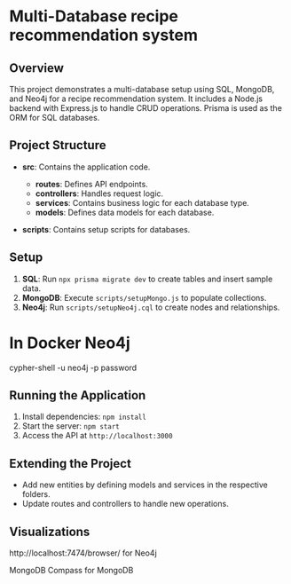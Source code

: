 # Multi-Database recipe recommendation system

## Overview

This project demonstrates a multi-database setup using SQL, MongoDB, and Neo4j for a recipe recommendation system. It includes a Node.js backend with Express.js to handle CRUD operations. Prisma is used as the ORM for SQL databases.

## Project Structure

- **src**: Contains the application code.
  - **routes**: Defines API endpoints.
  - **controllers**: Handles request logic.
  - **services**: Contains business logic for each database type.
  - **models**: Defines data models for each database.

- **scripts**: Contains setup scripts for databases.

## Setup

1. **SQL**: Run `npx prisma migrate dev` to create tables and insert sample data.
2. **MongoDB**: Execute `scripts/setupMongo.js` to populate collections.
3. **Neo4j**: Run `scripts/setupNeo4j.cql` to create nodes and relationships.

# In Docker Neo4j
cypher-shell -u neo4j -p password

## Running the Application

1. Install dependencies: `npm install`
2. Start the server: `npm start`
3. Access the API at `http://localhost:3000`

## Extending the Project

- Add new entities by defining models and services in the respective folders.
- Update routes and controllers to handle new operations. 


## Visualizations

http://localhost:7474/browser/ for Neo4j

MongoDB Compass for MongoDB